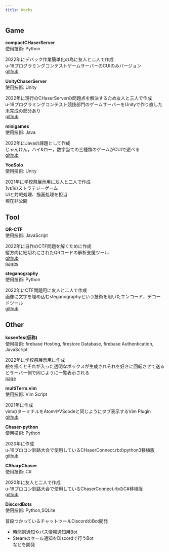 ```yaml
---
title: Works
---
```


## Game

**compactCHaserServer**  
使用技術: Python  

2022年にデバック作業簡単化の為に友人と二人で作成  
u-16プログラミングコンテストゲームサーバーのCUIのみバージョン  
[github](https://github.com/yugu0202/compactCHaserServer)  


**UnityChaserServer**  
使用技術: Unity  

2022年に現行のCHaserServerの問題点を解決するため友人と三人で作成  
u-16プログラミングコンテスト競技部門のゲームサーバーをUnityで作り直した  
未完成の部分あり  
[github](https://github.com/KPC-U16/UnityChaserServer)

**minigames**  
使用技術: Java  

2022年にJavaの課題として作成  
じゃんけん，ハイ&ロー，数字当ての三種類のゲームがCUIで遊べる  
[github](https://github.com/yugu0202/minigames)  

**YooSolo**  
使用技術: Unity  

2021年に学校祭展示用に友人と二人で作成  
1vs1のストラテジーゲーム  
UIと対戦処理、描画処理を担当  
現在非公開  

## Tool

**QR-CTF**  
使用技術: JavaScript  

2022年に自作のCTF問題を解くために作成  
縦方向に細切れにされたQRコードの解析支援ツール  
[github](https://github.com/yugu0202/QR-CTF)  
[pages](https://yugu0202.github.io/QR-CTF)  

**steganography**  
使用技術: Python  

2022年にCTF問題用に友人と二人で作成  
画像に文字を埋め込むsteganographyという技術を用いたエンコード，デコードツール  
[github](https://github.com/polyacetal/steganography)  

## Other

**kosenfes(仮称)**  
使用技術: firebase Hosting, firestore Database, firebase Authentication, JavaScript

2022年に学校祭展示用に作成  
絵を描くとそれが入った透明なボックスが生成されそれを好きに回転させて送るとサーバー側で同じように一覧表示される  
[page](https://kosenfes-8b9d6.web.app)  

**multiTerm.vim**  
使用技術: Vim Script  

2021年に作成  
vimのターミナルをAtomやVScodeと同じようにタブ表示するVim Plugin  
[github](https://github.com/yugu0202/multiTerm.vim)  

**Chaser-python**  
使用技術: Python  

2020年に作成  
u-16プロコン釧路大会で使用しているCHaserConnect.rbのpython3移植版  
[github](https://github.com/yugu0202/Chaser-python)

**CSharpChaser**  
使用技術: C#

2020年に友人と二人で作成  
u-16プロコン釧路大会で使用しているChaserConnect.rbのC#移植版  
[github](https://github.com/noko1024/CSharpChaser)

**DiscordBots**  
使用技術: Python,SQLite  

普段つかっているチャットツールDiscordのBot開発  
- 時間割通知やバス情報通知用Bot
- Steamのセール通知をDiscordで行うBot  
などを開発

